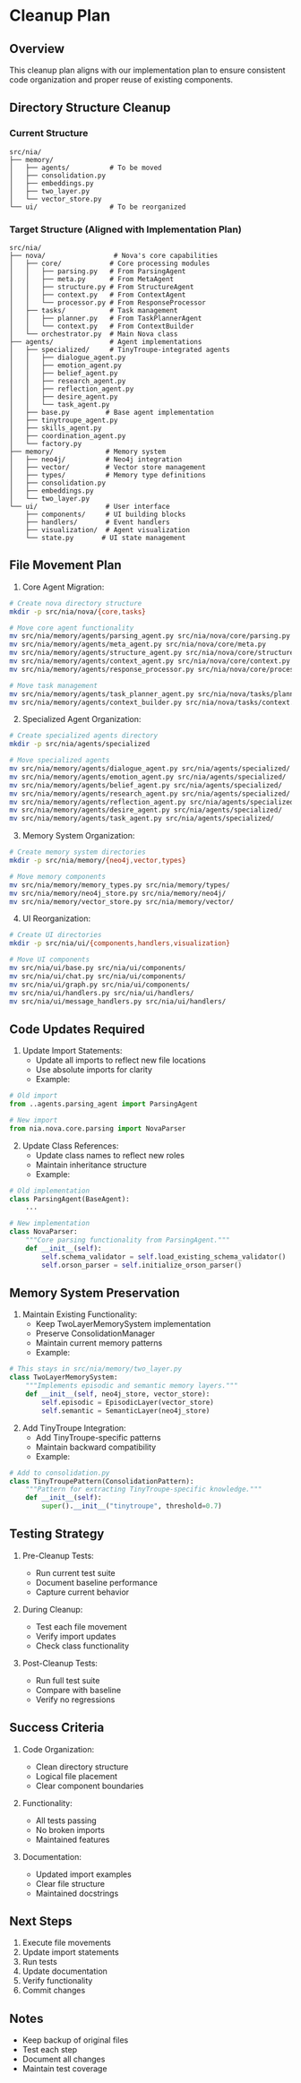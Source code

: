 # Cleanup Plan

## Overview

This cleanup plan aligns with our implementation plan to ensure consistent code organization and proper reuse of existing components.

## Directory Structure Cleanup

### Current Structure
```
src/nia/
├── memory/
│   ├── agents/          # To be moved
│   ├── consolidation.py
│   ├── embeddings.py
│   ├── two_layer.py
│   └── vector_store.py
└── ui/                  # To be reorganized
```

### Target Structure (Aligned with Implementation Plan)
```
src/nia/
├── nova/                 # Nova's core capabilities
│   ├── core/            # Core processing modules
│   │   ├── parsing.py   # From ParsingAgent
│   │   ├── meta.py      # From MetaAgent
│   │   ├── structure.py # From StructureAgent
│   │   ├── context.py   # From ContextAgent
│   │   └── processor.py # From ResponseProcessor
│   ├── tasks/           # Task management
│   │   ├── planner.py   # From TaskPlannerAgent
│   │   └── context.py   # From ContextBuilder
│   └── orchestrator.py  # Main Nova class
├── agents/              # Agent implementations
│   ├── specialized/     # TinyTroupe-integrated agents
│   │   ├── dialogue_agent.py
│   │   ├── emotion_agent.py
│   │   ├── belief_agent.py
│   │   ├── research_agent.py
│   │   ├── reflection_agent.py
│   │   ├── desire_agent.py
│   │   └── task_agent.py
│   ├── base.py         # Base agent implementation
│   ├── tinytroupe_agent.py
│   ├── skills_agent.py
│   ├── coordination_agent.py
│   └── factory.py
├── memory/             # Memory system
│   ├── neo4j/          # Neo4j integration
│   ├── vector/         # Vector store management
│   ├── types/          # Memory type definitions
│   ├── consolidation.py
│   ├── embeddings.py
│   └── two_layer.py
└── ui/                 # User interface
    ├── components/     # UI building blocks
    ├── handlers/       # Event handlers
    ├── visualization/  # Agent visualization
    └── state.py       # UI state management
```

## File Movement Plan

1. Core Agent Migration:
```bash
# Create nova directory structure
mkdir -p src/nia/nova/{core,tasks}

# Move core agent functionality
mv src/nia/memory/agents/parsing_agent.py src/nia/nova/core/parsing.py
mv src/nia/memory/agents/meta_agent.py src/nia/nova/core/meta.py
mv src/nia/memory/agents/structure_agent.py src/nia/nova/core/structure.py
mv src/nia/memory/agents/context_agent.py src/nia/nova/core/context.py
mv src/nia/memory/agents/response_processor.py src/nia/nova/core/processor.py

# Move task management
mv src/nia/memory/agents/task_planner_agent.py src/nia/nova/tasks/planner.py
mv src/nia/memory/agents/context_builder.py src/nia/nova/tasks/context.py
```

2. Specialized Agent Organization:
```bash
# Create specialized agents directory
mkdir -p src/nia/agents/specialized

# Move specialized agents
mv src/nia/memory/agents/dialogue_agent.py src/nia/agents/specialized/
mv src/nia/memory/agents/emotion_agent.py src/nia/agents/specialized/
mv src/nia/memory/agents/belief_agent.py src/nia/agents/specialized/
mv src/nia/memory/agents/research_agent.py src/nia/agents/specialized/
mv src/nia/memory/agents/reflection_agent.py src/nia/agents/specialized/
mv src/nia/memory/agents/desire_agent.py src/nia/agents/specialized/
mv src/nia/memory/agents/task_agent.py src/nia/agents/specialized/
```

3. Memory System Organization:
```bash
# Create memory system directories
mkdir -p src/nia/memory/{neo4j,vector,types}

# Move memory components
mv src/nia/memory/memory_types.py src/nia/memory/types/
mv src/nia/memory/neo4j_store.py src/nia/memory/neo4j/
mv src/nia/memory/vector_store.py src/nia/memory/vector/
```

4. UI Reorganization:
```bash
# Create UI directories
mkdir -p src/nia/ui/{components,handlers,visualization}

# Move UI components
mv src/nia/ui/base.py src/nia/ui/components/
mv src/nia/ui/chat.py src/nia/ui/components/
mv src/nia/ui/graph.py src/nia/ui/components/
mv src/nia/ui/handlers.py src/nia/ui/handlers/
mv src/nia/ui/message_handlers.py src/nia/ui/handlers/
```

## Code Updates Required

1. Update Import Statements:
   - Update all imports to reflect new file locations
   - Use absolute imports for clarity
   - Example:
```python
# Old import
from ..agents.parsing_agent import ParsingAgent

# New import
from nia.nova.core.parsing import NovaParser
```

2. Update Class References:
   - Update class names to reflect new roles
   - Maintain inheritance structure
   - Example:
```python
# Old implementation
class ParsingAgent(BaseAgent):
    ...

# New implementation
class NovaParser:
    """Core parsing functionality from ParsingAgent."""
    def __init__(self):
        self.schema_validator = self.load_existing_schema_validator()
        self.orson_parser = self.initialize_orson_parser()
```

## Memory System Preservation

1. Maintain Existing Functionality:
   - Keep TwoLayerMemorySystem implementation
   - Preserve ConsolidationManager
   - Maintain current memory patterns
   - Example:
```python
# This stays in src/nia/memory/two_layer.py
class TwoLayerMemorySystem:
    """Implements episodic and semantic memory layers."""
    def __init__(self, neo4j_store, vector_store):
        self.episodic = EpisodicLayer(vector_store)
        self.semantic = SemanticLayer(neo4j_store)
```

2. Add TinyTroupe Integration:
   - Add TinyTroupe-specific patterns
   - Maintain backward compatibility
   - Example:
```python
# Add to consolidation.py
class TinyTroupePattern(ConsolidationPattern):
    """Pattern for extracting TinyTroupe-specific knowledge."""
    def __init__(self):
        super().__init__("tinytroupe", threshold=0.7)
```

## Testing Strategy

1. Pre-Cleanup Tests:
   - Run current test suite
   - Document baseline performance
   - Capture current behavior

2. During Cleanup:
   - Test each file movement
   - Verify import updates
   - Check class functionality

3. Post-Cleanup Tests:
   - Run full test suite
   - Compare with baseline
   - Verify no regressions

## Success Criteria

1. Code Organization:
   - Clean directory structure
   - Logical file placement
   - Clear component boundaries

2. Functionality:
   - All tests passing
   - No broken imports
   - Maintained features

3. Documentation:
   - Updated import examples
   - Clear file structure
   - Maintained docstrings

## Next Steps

1. Execute file movements
2. Update import statements
3. Run tests
4. Update documentation
5. Verify functionality
6. Commit changes

## Notes

- Keep backup of original files
- Test each step
- Document all changes
- Maintain test coverage
